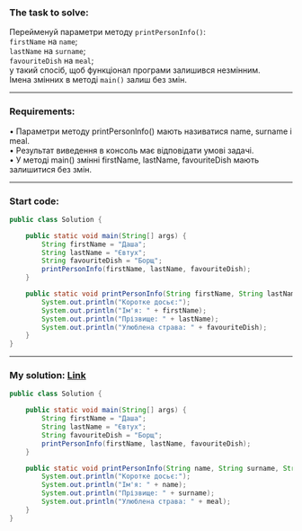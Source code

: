 ### **The task to solve:**  

Перейменуй параметри методу `printPersonInfo()`:  
`firstName` на `name`;  
`lastName` на `surname`;  
`favouriteDish` на `meal`;  
у такий спосіб, щоб функціонал програми залишився незмінним.  
Імена змінних в методі `main()` залиш без змін.

---

### **Requirements:**  

• Параметри методу printPersonlnfo() мають називатися name, surname і meal.  
• Результат виведення в консоль має відповідати умові задачі.  
• У методі main() змінні firstName, lastName, favouriteDish мають залишитися без змін.

---

### **Start code:**  

```java
public class Solution {

    public static void main(String[] args) {
        String firstName = "Даша";
        String lastName = "Євтух";
        String favouriteDish = "Борщ";
        printPersonInfo(firstName, lastName, favouriteDish);
    }

    public static void printPersonInfo(String firstName, String lastName, String favouriteDish){
        System.out.println("Коротке досьє:");
        System.out.println("Ім'я: " + firstName);
        System.out.println("Прізвище: " + lastName);
        System.out.println("Улюблена страва: " + favouriteDish);
    }
}
```

---

### **My solution: [Link](./src/Solution.java)**  

```java
public class Solution {

    public static void main(String[] args) {
        String firstName = "Даша";
        String lastName = "Євтух";
        String favouriteDish = "Борщ";
        printPersonInfo(firstName, lastName, favouriteDish);
    }

    public static void printPersonInfo(String name, String surname, String meal) {
        System.out.println("Коротке досьє:");
        System.out.println("Ім'я: " + name);
        System.out.println("Прізвище: " + surname);
        System.out.println("Улюблена страва: " + meal);
    }
}
```
